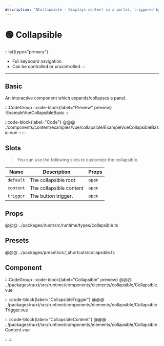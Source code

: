 ```yaml
---
description: 'NCollapsible - Displays content in a portal, triggered by a button.'
---
```


# 🟢 Collapsible

::list{type="primary"}
- Full keyboard navigation.
- Can be controlled or uncontrolled.
::

---

## Basic

An interactive component which expands/collapses a panel.

:::CodeGroup
::code-block{label="Preview" preview}
  :ExampleVueCollapsibleBasic
::

::code-block{label="Code"}
@@@ ./components/content/examples/vue/collapsible/ExampleVueCollapsibleBasic.vue
::
:::

## Slots

> You can use the following slots to customize the collapsible.

| Name      | Description             | Props  |
| --------- | ----------------------- | ------ |
| `default` | The collapsible root    | `open` |
| `content` | The collapsible content | `open` |
| `trigger` | The button trigger.     | `open` |

## Props
@@@ ../packages/nuxt/src/runtime/types/collapsible.ts

## Presets
@@@ ../packages/preset/src/_shortcuts/collapsible.ts

## Component

:::CodeGroup
::code-block{label="Collapsible" preview}
@@@ ../packages/nuxt/src/runtime/components/elements/collapsible/Collapsible.vue

::
::code-block{label="CollapsibleTrigger"}
@@@ ../packages/nuxt/src/runtime/components/elements/collapsible/CollapsibleTrigger.vue

::
::code-block{label="CollapsibleContent"}
@@@ ../packages/nuxt/src/runtime/components/elements/collapsible/CollapsibleContent.vue

::
:::
